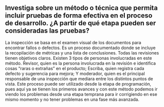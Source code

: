 ## Investiga sobre un método o técnica que permita incluir pruebas de forma efectiva en el proceso de desarrollo. ¿A partir de qué etapa pueden ser consideradas las pruebas?

La inspección se basa en el examen visual de los documentos para encontrar fallos o defectos. Es un proceso documentado donde se incluye la recopilación de métricas y una lista de conclusiones. Todas las revisiones tienen objetivos claros. Existen 3 tipos de personas involucradas en este método. Revisor, quien es la persona involucrada en la revisión e identifica cosas “raras o extrañas” en el producto; Escriba, quien registra cada defecto y sugerencia para mejora; Y moderador, quien es el principal responsable de una inspección que mediara entre los distintos puntos de vista. 
Este proceso puede ser utilizado desde la etapa  de programación, pues aquí ya se tienen los primeros avances y con este método podemos ir viendo los problemas desde una etapa temprana para ir corrigiendo en ese mismo momento y no tener problemas en una fase más avanzada.  

